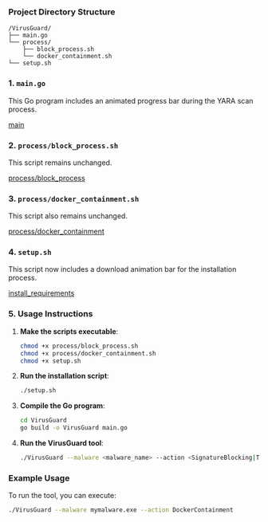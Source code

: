 ### Project Directory Structure
```
/VirusGuard/
├── main.go
└── process/
    ├── block_process.sh
    └── docker_containment.sh
└── setup.sh
```

### 1. `main.go`
This Go program includes an animated progress bar during the YARA scan process.

[main](main.go)

### 2. `process/block_process.sh`
This script remains unchanged.

[process/block_process](process/block_process.sh)

### 3. `process/docker_containment.sh`
This script also remains unchanged.

[process/docker_containment](process/docker_containment.sh)


### 4. `setup.sh`
This script now includes a download animation bar for the installation process.

[install_requirements](setup.sh)

### 5. Usage Instructions


1. **Make the scripts executable**:
   ```bash
   chmod +x process/block_process.sh
   chmod +x process/docker_containment.sh
   chmod +x setup.sh
   ```

2. **Run the installation script**:
   ```bash
   ./setup.sh
   ```

3. **Compile the Go program**:
   ```bash
   cd VirusGuard
   go build -o VirusGuard main.go
   ```

4. **Run the VirusGuard tool**:
   ```bash
   ./VirusGuard --malware <malware_name> --action <SignatureBlocking|ThreadInterruption|DockerContainment>
   ```

### Example Usage
To run the tool, you can execute:
```bash
./VirusGuard --malware mymalware.exe --action DockerContainment
```
 
